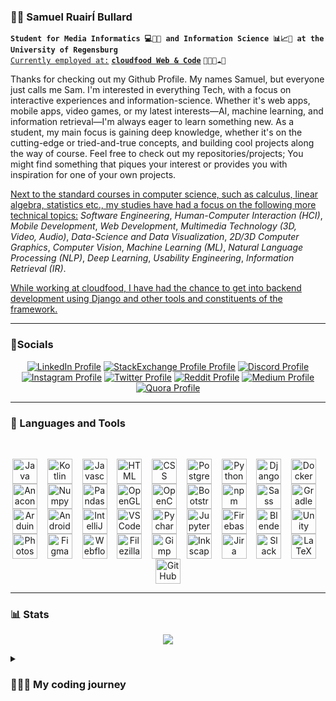 ### 🙋🏻 Samuel RuairÍ Bullard

**`Student for Media Informatics 💻📱🎥 and Information Science 📊📈🔣 at the University of Regensburg`**
<br>
<ins>`Currently employed at:`</ins> [**`cloudfood Web & Code`**](https://cloudfood.de/) `👨🏻‍💻☁️🥄`

Thanks for checking out my Github Profile. My names Samuel, but everyone just calls me Sam. I'm interested in everything Tech, with a focus on interactive experiences and information-science. Whether it's web apps, mobile apps, video games, or my latest interests—AI, machine learning, and information retrieval—I'm always eager to learn something new. As a student, my main focus is gaining deep knowledge, whether it's on the cutting-edge or tried-and-true concepts, and building cool projects along the way of course. Feel free to check out my repositories/projects; You might find something that piques your interest or provides you with inspiration for one of your own projects.

<ins> Next to the standard courses in computer science, such as calculus, linear algebra, statistics etc., my studies have had a focus on the following more technical topics:</ins> *Software Engineering*, *Human-Computer Interaction (HCI)*, *Mobile Development*, *Web Development*, *Multimedia Technology (3D, Video, Audio)*, *Data-Science and Data Visualization*, *2D/3D Computer Graphics*, *Computer Vision*, *Machine Learning (ML)*, *Natural Language Processing (NLP)*, *Deep Learning*, *Usability Engineering*, *Information Retrieval (IR)*.

<ins> While working at cloudfood, I have had the chance to get into backend development using Django and other tools and constituents of the framework.

---

### 📱Socials

<p align="center">
  <a href="https://www.linkedin.com/in/samuel-bullard-112539248/">
    <img alt="LinkedIn Profile" title="Check out my LinkedIn Profile!" src="https://img.shields.io/badge/LinkedIn-0077B5?style=for-the-badge&logo=linkedin&logoColor=white"/></a>
  <a href="https://meta.stackexchange.com/users/1398850/samuel-bullard">
    <img alt="StackExchange Profile Profile" title="Check out my StackExchange Profile!" src="https://img.shields.io/badge/StackExchange-%23ffffff.svg?&style=for-the-badge&logo=StackExchange&logoColor=white"/></a>
  <a href="https://discord.com/channels/@samudschigo#4989">
    <img alt="Discord Profile" title="Add me on Discord!" src="https://img.shields.io/badge/Discord-5865F2?style=for-the-badge&logo=discord&logoColor=white"/></a>
  <a href="https://www.instagram.com/samueltheonlyone/">
    <img alt="Instagram Profile" title="Check out my Instagram Profile!" src="https://img.shields.io/badge/Instagram-E4405F?style=for-the-badge&logo=instagram&logoColor=white"/></a>
  <a href="https://twitter.com/samudschigo">
    <img alt="Twitter Profile" title="Check out my Twitter Profile!" src="https://img.shields.io/badge/Twitter-1DA1F2?style=for-the-badge&logo=twitter&logoColor=whitew"/></a>
  <a href="https://www.reddit.com/user/samuel_bullard">
    <img alt="Reddit Profile" title="Check out my Reddit Profile!" src="https://img.shields.io/badge/Reddit-FF4500?style=for-the-badge&logo=reddit&logoColor=white"/></a>
  <a href="https://medium.com/@samuelruairibullard">
    <img alt="Medium Profile" title="Check out my Medium Profile!" src="https://img.shields.io/badge/Medium-12100E?style=for-the-badge&logo=medium&logoColor=white"/></a>
  <a href="https://de.quora.com/profile/Samuel-Bullard">
    <img alt="Quora Profile" title="Check out my Quora Profile!" src="https://img.shields.io/badge/Quora-%23B92B27.svg?&style=for-the-badge&logo=Quora&logoColor=white"/>   </a>
</p>

---

### 🔧 Languages and Tools
<br />
<p align="center">
<img align="center" alt="Java" width="40px" src="https://cdn.jsdelivr.net/gh/devicons/devicon/icons/java/java-original.svg" />
&nbsp;&nbsp;
<img align="center" alt="Kotlin" width="40px" src="https://cdn.jsdelivr.net/gh/devicons/devicon/icons/kotlin/kotlin-original.svg" />
&nbsp;&nbsp;
<img align="center" alt="Javascript" width="40px" src="https://cdn.jsdelivr.net/gh/devicons/devicon/icons/javascript/javascript-original.svg" />
&nbsp;&nbsp;
<img align="center" alt="HTML" width="40px" src="https://cdn.jsdelivr.net/gh/devicons/devicon/icons/html5/html5-original.svg" />
&nbsp;&nbsp;
<img align="center" alt="CSS" width="40px" src="https://cdn.jsdelivr.net/gh/devicons/devicon/icons/css3/css3-original.svg" />
&nbsp;&nbsp;
<img align="center" alt="PostgreSQL" width="40px"src="https://cdn.jsdelivr.net/gh/devicons/devicon/icons/postgresql/postgresql-original.svg" />
&nbsp;&nbsp;
<img align="center" alt="Python" width="40px" src="https://cdn.jsdelivr.net/gh/devicons/devicon/icons/python/python-original.svg" />
&nbsp;&nbsp;
<img align="center" alt="Django" width="40px" src="https://cdn.jsdelivr.net/gh/devicons/devicon/icons/django/django-plain-wordmark.svg" />
&nbsp;&nbsp;
<img align="center" alt="Docker" width="40px" src="https://cdn.jsdelivr.net/gh/devicons/devicon@latest/icons/docker/docker-plain-wordmark.svg" />
&nbsp;&nbsp;
<img align="center" alt="Anaconda" width="40px" src="https://cdn.jsdelivr.net/gh/devicons/devicon/icons/anaconda/anaconda-original.svg" />
&nbsp;&nbsp;
<img align="center" alt="Numpy" width="40px" src="https://cdn.jsdelivr.net/gh/devicons/devicon/icons/numpy/numpy-original.svg" />
&nbsp;&nbsp;
<img align="center" alt="Pandas" width="40px" src="https://cdn.jsdelivr.net/gh/devicons/devicon/icons/pandas/pandas-original.svg" />
&nbsp;&nbsp;
<img align="center" alt="OpenGL" width="40px" src="https://cdn.jsdelivr.net/gh/devicons/devicon/icons/opengl/opengl-original.svg" />
&nbsp;&nbsp;
<img align="center" alt="OpenCV" width="40px" src="https://cdn.jsdelivr.net/gh/devicons/devicon/icons/opencv/opencv-original-wordmark.svg" />
&nbsp;&nbsp;
<img align="center" alt="Bootstrap" width="40px" src="https://cdn.jsdelivr.net/gh/devicons/devicon/icons/bootstrap/bootstrap-original-wordmark.svg" />
&nbsp;&nbsp;
<img align="center" alt="npm" width="40px" src="https://cdn.jsdelivr.net/gh/devicons/devicon/icons/npm/npm-original-wordmark.svg" />
&nbsp;&nbsp;
<img align="center" alt="Sass" width="40px" src="https://cdn.jsdelivr.net/gh/devicons/devicon/icons/sass/sass-original.svg" />
&nbsp;&nbsp;
<img align="center" alt="Gradle" width="40px" src="https://cdn.jsdelivr.net/gh/devicons/devicon/icons/gradle/gradle-plain-wordmark.svg" />
&nbsp;&nbsp;
<img align="center" alt="Arduino" width="40px" src="https://cdn.jsdelivr.net/gh/devicons/devicon/icons/arduino/arduino-original-wordmark.svg" />
&nbsp;&nbsp;
<img align="center" alt="Android Studio" width="40px"src="https://cdn.jsdelivr.net/gh/devicons/devicon/icons/androidstudio/androidstudio-original.svg" />
&nbsp;&nbsp;
<img align="center" alt="IntelliJ" width="40px" src="https://cdn.jsdelivr.net/gh/devicons/devicon/icons/intellij/intellij-original.svg" />
&nbsp;&nbsp;
<img align="center" alt="VSCode" width="40px" src="https://cdn.jsdelivr.net/gh/devicons/devicon/icons/vscode/vscode-original-wordmark.svg" />
&nbsp;&nbsp;
<img align="center" alt="Pycharm" width="40px" src="https://cdn.jsdelivr.net/gh/devicons/devicon/icons/pycharm/pycharm-original.svg" />
&nbsp;&nbsp;
<img align="center" alt="Jupyter" width="40px" src="https://cdn.jsdelivr.net/gh/devicons/devicon/icons/jupyter/jupyter-original-wordmark.svg" />
&nbsp;&nbsp;
<img align="center" alt="Firebase" width="40px" src="https://cdn.jsdelivr.net/gh/devicons/devicon/icons/firebase/firebase-plain.svg" />
&nbsp;&nbsp;
<img align="center" alt="Blender" width="40px" src="https://cdn.jsdelivr.net/gh/devicons/devicon/icons/blender/blender-original.svg" />
&nbsp;&nbsp;
<img align="center" alt="Unity" width="40px" src="https://cdn.jsdelivr.net/gh/devicons/devicon/icons/unity/unity-original.svg" />
&nbsp;&nbsp;
<img align="center" alt="Photoshop" width="40px" src="https://cdn.jsdelivr.net/gh/devicons/devicon/icons/photoshop/photoshop-plain.svg" />
&nbsp;&nbsp;
<img align="center" alt="Figma" width="40px" src="https://cdn.jsdelivr.net/gh/devicons/devicon/icons/figma/figma-original.svg" />
&nbsp;&nbsp;
<img align="center" alt="Webflow" width="40px" src="https://cdn.jsdelivr.net/gh/devicons/devicon/icons/webflow/webflow-original.svg" />
&nbsp;&nbsp;
<img align="center" alt="Filezilla" width="40px" src="https://cdn.jsdelivr.net/gh/devicons/devicon/icons/filezilla/filezilla-plain.svg" />
&nbsp;&nbsp;
<img align="center" alt="Gimp" width="40px" src="https://cdn.jsdelivr.net/gh/devicons/devicon/icons/gimp/gimp-original-wordmark.svg" />
&nbsp;&nbsp;
<img align="center" alt="Inkscape" width="40px" src="https://cdn.jsdelivr.net/gh/devicons/devicon/icons/inkscape/inkscape-original-wordmark.svg" />
&nbsp;&nbsp;
<img align="center" alt="Jira" width="40px" src="https://cdn.jsdelivr.net/gh/devicons/devicon/icons/jira/jira-original-wordmark.svg" />
&nbsp;&nbsp;
<img align="center" alt="Slack" width="40px" src="https://cdn.jsdelivr.net/gh/devicons/devicon/icons/slack/slack-original-wordmark.svg" />
&nbsp;&nbsp;
<img align="center" alt="LaTeX" width="40px" src="https://cdn.jsdelivr.net/gh/devicons/devicon/icons/latex/latex-original.svg" />
&nbsp;&nbsp;
<img align="center" alt="GitHub" width="40px" src="https://cdn.jsdelivr.net/gh/devicons/devicon/icons/github/github-original.svg" />
</p>


---

### 📊 Stats
<p align="center" href="https://github.com/anuraghazra/github-readme-stats">
  <img align="center" src="https://github-readme-stats.vercel.app/api?username=abullard1&show_icons=true&border_color=025CDA&theme=transparent" />
</p>

<details>
  <summary>
    <h3>
      👨🏻‍💻 My coding journey
    </h3>
  </summary>
I got into contact with computers and technology at a very early age. When I was 5 years old my parents brought home a Playstation 1, which blew me away. From then on I was hooked. I continued engaging with computers and videogames until I was about 10, when I first thought about creating content. I started creating maps for games like Counterstrike and Warcraft 3, which was when I delved deeper into the inner workings of how these games worked. This took the form of modifying game files and such, where I first encountered concepts like datatypes and variables. A few years later, when I was about 14 I made my first game in Unity. It was quite simple and nothing noteworthy but it sparked my interest even further. Since then I have always continued to have an interest in tech and made it my goal to study and work in tech.
</details>

